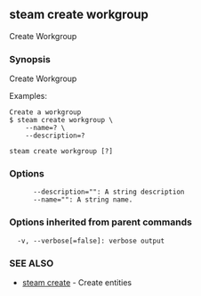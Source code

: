 ## steam create workgroup

Create Workgroup

### Synopsis


Create Workgroup

Examples:

    Create a workgroup
    $ steam create workgroup \
        --name=? \
        --description=?

```
steam create workgroup [?]
```

### Options

```
      --description="": A string description
      --name="": A string name.
```

### Options inherited from parent commands

```
  -v, --verbose[=false]: verbose output
```

### SEE ALSO
* [steam create](steam_create.md)	 - Create entities

